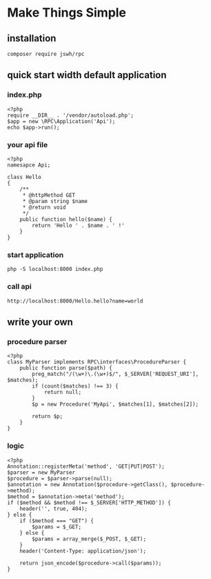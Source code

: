 # Make Things Simple 

## installation
    composer require jswh/rpc
## quick start width default application
### index.php
    <?php
    require __DIR__ . '/vendor/autoload.php';
    $app = new \RPC\Application('Api');
    echo $app->run();
### your api file
    <?php
    namesapce Api;
    
    class Hello
    {
        /**
         * @httpMethod GET
         * @param string $name
         * @return void
         */
        public function hello($name) {
            return 'Hello ' . $name . ' !'
        }
    }
### start application
    php -S localhost:8000 index.php
### call api
    http://localhost:8000/Hello.hello?name=world
## write your own
### procedure parser
    <?php
    class MyParser implements RPC\interfaces\ProcedureParser {
        public function parse($path) {
            preg_match("/(\w+)\.(\w+)$/", $_SERVER['REQUEST_URI'], $matches);
            if (count($matches) !== 3) {
                return null;
            }
            $p = new Procedure('MyApi', $matches[1], $matches[2]);
    
            return $p;
        }
    }
### logic
    <?php
    Annotation::registerMeta('method', 'GET|PUT|POST');
    $parser = new MyParser
    $procedure = $parser->parse(null);
    $annotation = new Annotation($procedure->getClass(), $procedure->method);
    $method = $annotation->meta('method');
    if ($method && $method !== $_SERVER['HTTP_METHOD']) {
        header('', true, 404);
    } else {
        if ($method === "GET") {
            $params = $_GET;
        } else {
            $params = array_merge($_POST, $_GET);
        }
        header('Content-Type: application/json');

        return json_encode($procedure->call($params));
    }
